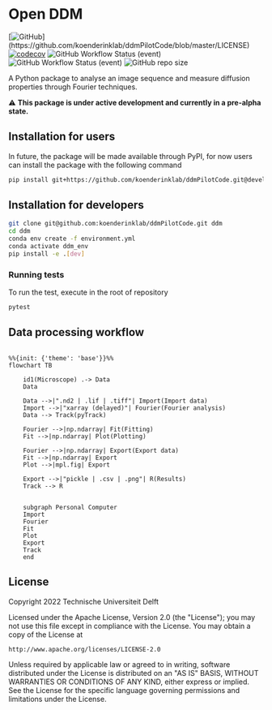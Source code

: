 # Open DDM 

[![GitHub](https://img.shields.io/github/license/koenderinklab/ddmPilotCode?)](https://github.com/koenderinklab/ddmPilotCode/blob/master/LICENSE)
[![codecov](https://codecov.io/gh/koenderinklab/ddmPilotCode/branch/master/graph/badge.svg?token=V4VZcNYyMG)](https://codecov.io/gh/koenderinklab/ddmPilotCode)
![GitHub Workflow Status (event)](https://img.shields.io/github/workflow/status/koenderinklab/ddmPilotCode/deploy-documentation?label=documentation)
![GitHub Workflow Status (event)](https://img.shields.io/github/workflow/status/koenderinklab/ddmPilotCode/Build%20and%20test%20Python%20package)
![GitHub repo size](https://img.shields.io/github/repo-size/koenderinklab/ddmPilotCode)


A Python package to analyse an image sequence and measure diffusion properties through Fourier techniques.

:warning: **This package is under active development and currently in a pre-alpha state.**

## Installation for users
In future, the package will be made available through PyPI, for now users can install the package with the following command

 ```bash
 pip install git+https://github.com/koenderinklab/ddmPilotCode.git@develop
 ```

## Installation for developers

```bash
git clone git@github.com:koenderinklab/ddmPilotCode.git ddm
cd ddm
conda env create -f environment.yml
conda activate ddm_env
pip install -e .[dev]
``` 

### Running tests

To run the test, execute in the root of repository
```bash
pytest
```

## Data processing workflow

```{mermaid}

%%{init: {'theme': 'base'}}%%
flowchart TB

    id1(Microscope) .-> Data
    Data

    Data -->|".nd2 | .lif | .tiff"| Import(Import data)
    Import -->|"xarray (delayed)"| Fourier(Fourier analysis)
    Data --> Track(pyTrack)

    Fourier -->|np.ndarray| Fit(Fitting)
    Fit -->|np.ndarray| Plot(Plotting)
    
    Fourier -->|np.ndarray| Export(Export data)
    Fit -->|np.ndarray| Export
    Plot -->|mpl.fig| Export

    Export -->|"pickle | .csv | .png"| R(Results)    
    Track --> R    


    subgraph Personal Computer
    Import
    Fourier
    Fit
    Plot
    Export
    Track
    end
```

## License

Copyright 2022 Technische Universiteit Delft

Licensed under the Apache License, Version 2.0 (the "License");
you may not use this file except in compliance with the License.
You may obtain a copy of the License at

    http://www.apache.org/licenses/LICENSE-2.0

Unless required by applicable law or agreed to in writing, software
distributed under the License is distributed on an "AS IS" BASIS,
WITHOUT WARRANTIES OR CONDITIONS OF ANY KIND, either express or implied.
See the License for the specific language governing permissions and
limitations under the License.
